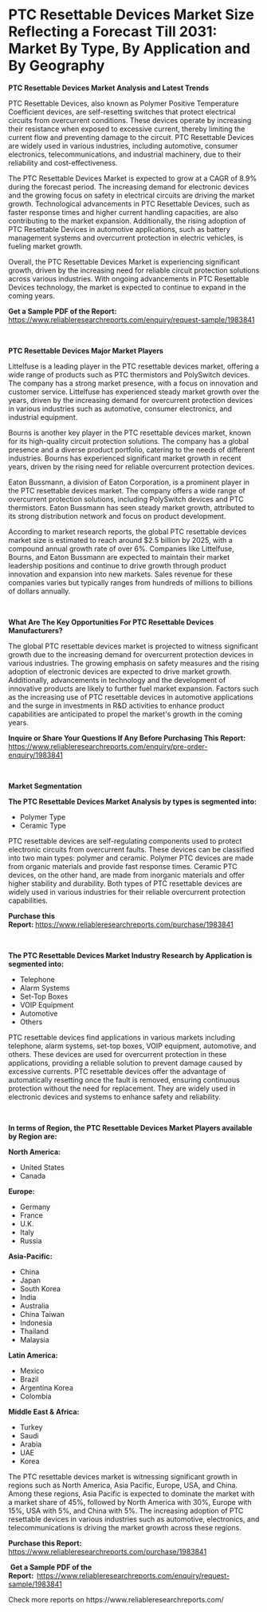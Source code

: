 <p><h1>PTC Resettable Devices Market Size Reflecting a Forecast Till 2031: Market By Type, By Application and By Geography</h1></p><p><strong>PTC Resettable Devices Market Analysis and Latest Trends</strong></p>
<p><p>PTC Resettable Devices, also known as Polymer Positive Temperature Coefficient devices, are self-resetting switches that protect electrical circuits from overcurrent conditions. These devices operate by increasing their resistance when exposed to excessive current, thereby limiting the current flow and preventing damage to the circuit. PTC Resettable Devices are widely used in various industries, including automotive, consumer electronics, telecommunications, and industrial machinery, due to their reliability and cost-effectiveness.</p><p>The PTC Resettable Devices Market is expected to grow at a CAGR of 8.9% during the forecast period. The increasing demand for electronic devices and the growing focus on safety in electrical circuits are driving the market growth. Technological advancements in PTC Resettable Devices, such as faster response times and higher current handling capacities, are also contributing to the market expansion. Additionally, the rising adoption of PTC Resettable Devices in automotive applications, such as battery management systems and overcurrent protection in electric vehicles, is fueling market growth.</p><p>Overall, the PTC Resettable Devices Market is experiencing significant growth, driven by the increasing need for reliable circuit protection solutions across various industries. With ongoing advancements in PTC Resettable Devices technology, the market is expected to continue to expand in the coming years.</p></p>
<p><strong>Get a Sample PDF of the Report:&nbsp;</strong> <a href="https://www.reliableresearchreports.com/enquiry/request-sample/1983841">https://www.reliableresearchreports.com/enquiry/request-sample/1983841</a></p>
<p>&nbsp;</p>
<p><strong>PTC Resettable Devices Major Market Players</strong></p>
<p><p>Littelfuse is a leading player in the PTC resettable devices market, offering a wide range of products such as PTC thermistors and PolySwitch devices. The company has a strong market presence, with a focus on innovation and customer service. Littelfuse has experienced steady market growth over the years, driven by the increasing demand for overcurrent protection devices in various industries such as automotive, consumer electronics, and industrial equipment.</p><p>Bourns is another key player in the PTC resettable devices market, known for its high-quality circuit protection solutions. The company has a global presence and a diverse product portfolio, catering to the needs of different industries. Bourns has experienced significant market growth in recent years, driven by the rising need for reliable overcurrent protection devices.</p><p>Eaton Bussmann, a division of Eaton Corporation, is a prominent player in the PTC resettable devices market. The company offers a wide range of overcurrent protection solutions, including PolySwitch devices and PTC thermistors. Eaton Bussmann has seen steady market growth, attributed to its strong distribution network and focus on product development.</p><p>According to market research reports, the global PTC resettable devices market size is estimated to reach around $2.5 billion by 2025, with a compound annual growth rate of over 6%. Companies like Littelfuse, Bourns, and Eaton Bussmann are expected to maintain their market leadership positions and continue to drive growth through product innovation and expansion into new markets. Sales revenue for these companies varies but typically ranges from hundreds of millions to billions of dollars annually.</p></p>
<p>&nbsp;</p>
<p><strong>What Are The Key Opportunities For PTC Resettable Devices Manufacturers?</strong></p>
<p><p>The global PTC resettable devices market is projected to witness significant growth due to the increasing demand for overcurrent protection devices in various industries. The growing emphasis on safety measures and the rising adoption of electronic devices are expected to drive market growth. Additionally, advancements in technology and the development of innovative products are likely to further fuel market expansion. Factors such as the increasing use of PTC resettable devices in automotive applications and the surge in investments in R&D activities to enhance product capabilities are anticipated to propel the market's growth in the coming years.</p></p>
<p><strong>Inquire or Share Your Questions If Any Before Purchasing This Report:</strong> <a href="https://www.reliableresearchreports.com/enquiry/pre-order-enquiry/1983841">https://www.reliableresearchreports.com/enquiry/pre-order-enquiry/1983841</a></p>
<p>&nbsp;</p>
<p><strong>Market Segmentation</strong></p>
<p><strong>The PTC Resettable Devices Market Analysis by types is segmented into:</strong></p>
<p><ul><li>Polymer Type</li><li>Ceramic Type</li></ul></p>
<p><p>PTC resettable devices are self-regulating components used to protect electronic circuits from overcurrent faults. These devices can be classified into two main types: polymer and ceramic. Polymer PTC devices are made from organic materials and provide fast response times. Ceramic PTC devices, on the other hand, are made from inorganic materials and offer higher stability and durability. Both types of PTC resettable devices are widely used in various industries for their reliable overcurrent protection capabilities.</p></p>
<p><strong>Purchase this Report:&nbsp;</strong><a href="https://www.reliableresearchreports.com/purchase/1983841">https://www.reliableresearchreports.com/purchase/1983841</a></p>
<p>&nbsp;</p>
<p><strong>The PTC Resettable Devices Market Industry Research by Application is segmented into:</strong></p>
<p><ul><li>Telephone</li><li>Alarm Systems</li><li>Set-Top Boxes</li><li>VOIP Equipment</li><li>Automotive</li><li>Others</li></ul></p>
<p><p>PTC resettable devices find applications in various markets including telephone, alarm systems, set-top boxes, VOIP equipment, automotive, and others. These devices are used for overcurrent protection in these applications, providing a reliable solution to prevent damage caused by excessive currents. PTC resettable devices offer the advantage of automatically resetting once the fault is removed, ensuring continuous protection without the need for replacement. They are widely used in electronic devices and systems to enhance safety and reliability.</p></p>
<p>&nbsp;</p>
<p><strong>In terms of Region, the PTC Resettable Devices Market Players available by Region are:</strong></p>
<p>
    <p> <strong> North America: </strong>
        <ul>
            <li>United States</li>
            <li>Canada</li>
        </ul>
        </p> 
    <p> <strong> Europe: </strong>
        <ul>
            <li>Germany</li>
            <li>France</li>
            <li>U.K.</li>
            <li>Italy</li>
            <li>Russia</li>
        </ul>
        </p> 
    <p> <strong> Asia-Pacific: </strong>
        <ul>
            <li>China</li>
            <li>Japan</li>
            <li>South Korea</li>
            <li>India</li>
            <li>Australia</li>
            <li>China Taiwan</li>
            <li>Indonesia</li>
            <li>Thailand</li>
            <li>Malaysia</li>
        </ul>
        </p> 
    <p> <strong> Latin America: </strong>
        <ul>
            <li>Mexico</li>
            <li>Brazil</li>
            <li>Argentina Korea</li>
            <li>Colombia</li>
        </ul>
        </p> 
    <p> <strong> Middle East & Africa: </strong>
        <ul>
            <li>Turkey</li>
            <li>Saudi</li>
            <li>Arabia</li>
            <li>UAE</li>
            <li>Korea</li>
        </ul>
    </p>
    </p>
<p><p>The PTC resettable devices market is witnessing significant growth in regions such as North America, Asia Pacific, Europe, USA, and China. Among these regions, Asia Pacific is expected to dominate the market with a market share of 45%, followed by North America with 30%, Europe with 15%, USA with 5%, and China with 5%. The increasing adoption of PTC resettable devices in various industries such as automotive, electronics, and telecommunications is driving the market growth across these regions.</p></p>
<p><strong>Purchase this Report: </strong><a href="https://www.reliableresearchreports.com/purchase/1983841">https://www.reliableresearchreports.com/purchase/1983841</a></p>
<p>&nbsp;<strong>Get a Sample PDF of the Report:&nbsp;&nbsp;</strong><a href="https://www.reliableresearchreports.com/enquiry/request-sample/1983841">https://www.reliableresearchreports.com/enquiry/request-sample/1983841</a></p>
<p><strong></strong></p>
<p>Check more reports on https://www.reliableresearchreports.com/</p>
